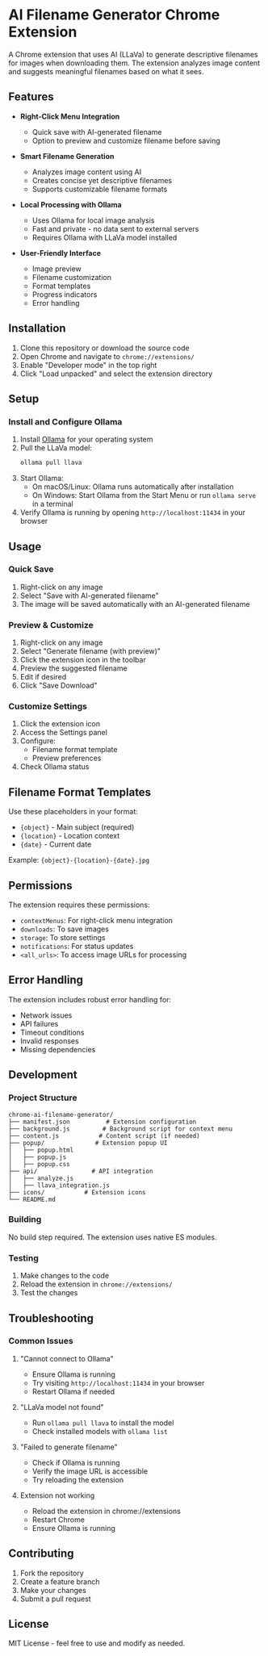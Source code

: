 # AI Filename Generator Chrome Extension

A Chrome extension that uses AI (LLaVa) to generate descriptive filenames for images when downloading them. The extension analyzes image content and suggests meaningful filenames based on what it sees.

## Features

- **Right-Click Menu Integration**
  - Quick save with AI-generated filename
  - Option to preview and customize filename before saving

- **Smart Filename Generation**
  - Analyzes image content using AI
  - Creates concise yet descriptive filenames
  - Supports customizable filename formats

- **Local Processing with Ollama**
  - Uses Ollama for local image analysis
  - Fast and private - no data sent to external servers
  - Requires Ollama with LLaVa model installed

- **User-Friendly Interface**
  - Image preview
  - Filename customization
  - Format templates
  - Progress indicators
  - Error handling

## Installation

1. Clone this repository or download the source code
2. Open Chrome and navigate to `chrome://extensions/`
3. Enable "Developer mode" in the top right
4. Click "Load unpacked" and select the extension directory

## Setup

### Install and Configure Ollama

1. Install [Ollama](https://ollama.ai/) for your operating system
2. Pull the LLaVa model:
   ```bash
   ollama pull llava
   ```
3. Start Ollama:
   - On macOS/Linux: Ollama runs automatically after installation
   - On Windows: Start Ollama from the Start Menu or run `ollama serve` in a terminal
4. Verify Ollama is running by opening `http://localhost:11434` in your browser

## Usage

### Quick Save
1. Right-click on any image
2. Select "Save with AI-generated filename"
3. The image will be saved automatically with an AI-generated filename

### Preview & Customize
1. Right-click on any image
2. Select "Generate filename (with preview)"
3. Click the extension icon in the toolbar
4. Preview the suggested filename
5. Edit if desired
6. Click "Save Download"

### Customize Settings
1. Click the extension icon
2. Access the Settings panel
3. Configure:
   - Filename format template
   - Preview preferences
4. Check Ollama status

## Filename Format Templates

Use these placeholders in your format:
- `{object}` - Main subject (required)
- `{location}` - Location context
- `{date}` - Current date

Example: `{object}-{location}-{date}.jpg`

## Permissions

The extension requires these permissions:
- `contextMenus`: For right-click menu integration
- `downloads`: To save images
- `storage`: To store settings
- `notifications`: For status updates
- `<all_urls>`: To access image URLs for processing

## Error Handling

The extension includes robust error handling for:
- Network issues
- API failures
- Timeout conditions
- Invalid responses
- Missing dependencies

## Development

### Project Structure
```
chrome-ai-filename-generator/
├── manifest.json          # Extension configuration
├── background.js         # Background script for context menu
├── content.js           # Content script (if needed)
├── popup/              # Extension popup UI
│   ├── popup.html
│   ├── popup.js
│   ├── popup.css
├── api/               # API integration
│   ├── analyze.js
│   ├── llava_integration.js
├── icons/           # Extension icons
└── README.md
```

### Building

No build step required. The extension uses native ES modules.

### Testing

1. Make changes to the code
2. Reload the extension in `chrome://extensions/`
3. Test the changes

## Troubleshooting

### Common Issues

1. "Cannot connect to Ollama"
   - Ensure Ollama is running
   - Try visiting `http://localhost:11434` in your browser
   - Restart Ollama if needed

2. "LLaVa model not found"
   - Run `ollama pull llava` to install the model
   - Check installed models with `ollama list`

3. "Failed to generate filename"
   - Check if Ollama is running
   - Verify the image URL is accessible
   - Try reloading the extension

4. Extension not working
   - Reload the extension in chrome://extensions
   - Restart Chrome
   - Ensure Ollama is running

## Contributing

1. Fork the repository
2. Create a feature branch
3. Make your changes
4. Submit a pull request

## License

MIT License - feel free to use and modify as needed.
